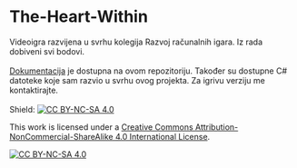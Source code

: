 # The-Heart-Within
Videoigra razvijena u svrhu kolegija Razvoj računalnih igara. Iz rada dobiveni svi bodovi.
<br><br> [Dokumentacija](https://github.com/JakovBegovic/The-Heart-Within/blob/61fa5c177df94d6bca43eb232435a5fcd2400b4f/The%20Heart%20Within%20-%20dokumentacija.pdf) je dostupna na ovom repozitoriju. Također su dostupne C# datoteke koje sam razvio u svrhu ovog projekta. Za igrivu verziju me kontaktirajte.
<br><br>
Shield: [![CC BY-NC-SA 4.0][cc-by-nc-sa-shield]][cc-by-nc-sa]

This work is licensed under a
[Creative Commons Attribution-NonCommercial-ShareAlike 4.0 International License][cc-by-nc-sa].

[![CC BY-NC-SA 4.0][cc-by-nc-sa-image]][cc-by-nc-sa]

[cc-by-nc-sa]: http://creativecommons.org/licenses/by-nc-sa/4.0/
[cc-by-nc-sa-image]: https://licensebuttons.net/l/by-nc-sa/4.0/88x31.png
[cc-by-nc-sa-shield]: https://img.shields.io/badge/License-CC%20BY--NC--SA%204.0-lightgrey.svg

